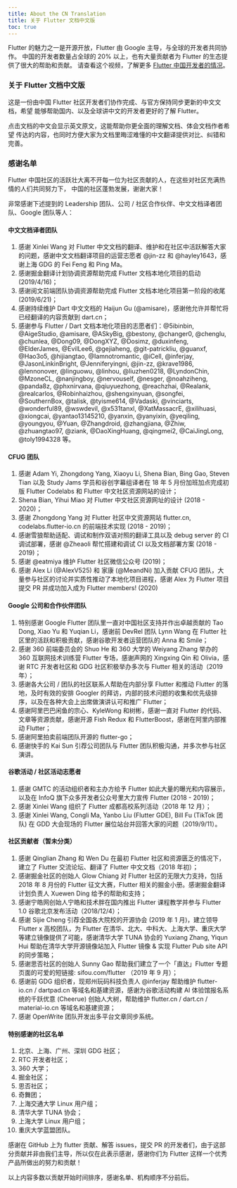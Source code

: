 ```yaml
---
title: About the CN Translation
title: 关于 Flutter 文档中文版
toc: true
---
```


Flutter 的魅力之一是开源开放，Flutter 由 Google 主导，与全球的开发者共同协作。
中国的开发者数量占全球的 20% 以上，也有大量贡献者为 Flutter 的生态提供了很大的帮助和贡献。
请查看这个视频，了解更多 [Flutter 中国开发者的情况](https://www.bilibili.com/video/av68148864)。

### 关于 Flutter 文档中文版

这是一份由中国 Flutter 社区开发者们协作完成、与官方保持同步更新的中文文档，希望
能够帮助国内、以及全球讲中文的开发者更好的了解 Flutter。

点击文档的中文会显示英文原文，这能帮助你更全面的理解文档、体会文档作者希望
传达的内容，也同时方便大家为文档里晦涩难懂的中文翻译提供对比、纠错和完善。

### 感谢名单

Flutter 中国社区的活跃壮大离不开每一位为社区贡献的人，在这些对社区充满热情的人们共同努力下，
中国的社区蓬勃发展，谢谢大家！

非常感谢下述提到的 Leadership 团队、公司 / 社区合作伙伴、中文文档译者团队、Google 团队等人：

#### 中文文档译者团队
1. 感谢 Xinlei Wang 对 Flutter 中文文档的翻译、维护和在社区中活跃解答大家的问题，感谢中文文档翻译项目的运营志愿者 @jin-zz 和 @hayley1643，感谢上海 GDG 的 Fei Feng 和 Ping Ma。
1. 感谢掘金翻译计划协调资源帮助完成 Flutter 文档本地化项目的启动 (2019/4/16)；
1. 感谢阅文前端团队协调资源帮助完成 Flutter 文档本地化项目第一阶段的收尾 (2019/6/21)；
1. 感谢持续维护 Dart 中文文档的 Haijun Gu (@amisare)，感谢他允许并帮忙将已经翻译的内容贡献到 dart.cn；
1. 感谢参与 Flutter / Dart 文档本地化项目的志愿者们：@5ibinbin, @AigeStudio, @amisare, @ASkyBig, @bestony, @changer0, @chenglu, @chunlea, @Dong09, @DongXYZ, @Dosimz, @duxinfeng, @ElderJames, @EvilLee6, @gejiaheng, @git-patrickliu, @guanxf, @Hao3o5, @hijiangtao, @Iamnotromantic, @iCell, @inferjay, @JasonLinkinBright, @Jenniferyingni, @jin-zz, @krave1986, @lennonover, @linguowu, @linhou, @liuzhen0218, @LyndonChin, @MzoneCL, @nanjingboy, @nervouself, @nesger, @noahziheng, @panda8z, @phxnirvana, @qiuyuezhong, @reachzhai, @Realank, @realcarlos, @Robinhaizhou, @shengxinyuan, @songfei, @SouthernBox, @talisk, @tyisme614, @Vadaski, @vinciarts, @wonderful89, @wswdevil, @x531tanxl, @XatMassacrE, @xilihuasi, @xiongcai, @yantao13145210, @yanxin, @yanyixin, @yeqiling, @youngyou, @Yuan, @Zhangdroid, @zhangjiana, @Zhiw, @zhuangtao97, @ziank, @DaoXingHuang, @qingmei2, @CaiJingLong, @toly1994328 等。

#### CFUG 团队
1. 感谢 Adam Yi, Zhongdong Yang, Xiaoyu Li, Shena Bian, Bing Gao, Steven Tian 以及 Study Jams 学员和谷创字幕组译者在 18 年 5 月份加班加点完成初版 Flutter Codelabs 和 Flutter 中文社区资源网站的设计；
1. Shena Bian, Yihui Miao 对 Flutter 中文社区资源网址的设计 (2018 - 2020)；
1. 感谢 Zhongdong Yang 对 Flutter 社区中文资源网站 flutter.cn, codelabs.flutter-io.cn 的前端技术实现 (2018 - 2019)；
1. 感谢雪狼帮助适配、调试和制作双语对照的翻译工具以及 debug server 的 CI 调试部署，感谢 @Zheaoli 帮忙搭建和调试 CI 以及文档部署方案 (2018 - 2019)；
1. 感谢 @eatmiya 维护 Flutter 社区微信公众号 (2019)；
1. 感谢 Alex Li (@AlexV525) 和 家康 (@MeandNi) 加入贡献 CFUG 团队，大量参与社区的讨论并实质性推动了本地化项目进程，感谢 Alex 为 Flutter 项目提交 PR 并成功加入成为 Flutter members! (2020)

#### Google 公司和合作伙伴团队
1. 特别感谢 Google Flutter 团队里一直对中国社区支持并作出卓越贡献的 Tao Dong, Xiao Yu 和 Yuqian Li，感谢前 DevRel 团队 Lynn Wang 在 Flutter 社区里的活跃和积极贡献，感谢谷歌开发者运营团队的 Anna 和 Smile；
1. 感谢 360 前端委员会的 Shuo He 和 360 大学的 Weiyang Zhang 举办的 360 互联网技术训练营 Flutter 专场，感谢声网的 Xingxing Qin 和 Olivia，感谢 RTC 开发者社区和 GDG 社区积极举办多次与 Flutter 相关的活动（2019 年）；
1. 感谢各大公司 / 团队的社区联系人帮助在内部分享 Flutter 和推动 Flutter 的落地，及时有效的安排 Googler 的拜访，内部的技术问题的收集和优先级排序，以及在各种大会上出席做演讲认可和推广 Flutter；
1. 感谢阿里巴巴闲鱼的宗心、KyleWong 和树彬，感谢一直对 Flutter 的代码、文章等资源贡献，感谢开源 Fish Redux 和 FlutterBoost，感谢在阿里内部推动 Flutter；
1. 感谢阿里拍卖前端团队开源的 flutter-go；
1. 感谢快手的 Kai Sun 引荐公司团队与 Flutter 团队积极沟通，并多次参与社区演讲。

#### 谷歌活动 / 社区活动志愿者
1. 感谢 GMTC 的活动组织者和主办方给予 Flutter 如此大量的曝光和内容展示，以及在 InfoQ 旗下众多开发者公众号里大力宣传 Flutter (2018 - 2019)；
1. 感谢 Xinlei Wang 组织了 Flutter 成都高校系列活动（2018 年 12 月）；
1. 感谢 Xinlei Wang, Congli Ma, Yanbo Liu (Flutter GDE), Bill Fu (TikTok 团队) 在 GDD 大会现场的 Flutter 展位站台并回答大家的问题（2019/9/11）。

#### 社区贡献者（暂未分类）
1. 感谢 Qinglian Zhang 和 Wen Du 在最初 Flutter 社区和资源匮乏的情况下，建立了 Flutter 交流论坛、翻译了 Flutter 中文文档（2018 年初）；
1. 感谢掘金社区的创始人 Glow Chiang 对 Flutter 社区的无限大力支持，包括 2018 年 8 月份的 Flutter 征文大赛，Flutter 相关的掘金小册。感谢掘金翻译计划负责人 Xuewen Ding 给予的帮助和支持；
1. 感谢宁皓网创始人宁皓和技术胖在国内推出 Flutter 课程教学并参与 Flutter 1.0 谷歌北京发布活动（2018/12/4）；
1. 感谢 Sijie Cheng 引荐全国各大院校的开源协会 (2019 年 1 月)，建立领导 Flutter x 高校团队，为 Flutter 在清华、北大、中科大、上海大学、重庆大学等建立镜像提供了可能，感谢清华大学 TUNA 协会的 Yuxiang Zhang, Yiqun Hui 帮助在清华大学开源镜像站加入 Flutter 镜像 & 实现 Flutter Pub site API 的同步策略；
1. 感谢思否社区的创始人 Sunny Gao 帮助我们建立了一个「直达」Flutter 专题页面的可爱的短链接: sifou.com/flutter （2019 年 9 月）；
1. 感谢前 GDG 组织者，现郑州玩码科技负责人 @inferjay 帮助维护 flutter-io.cn / dartpad.cn 等域名和基建资源，感谢为谷歌活动构建 AI 体验馆报名系统的千跃优意 (Cheerue) 创始人大树，帮助维护 flutter.cn / dart.cn / material-io.cn 等域名和基建资源；
1. 感谢 OpenWrite 团队开发出多平台文章同步系统。

#### 特别感谢的社区名单
1. 北京、上海、广州、深圳 GDG 社区；
1. RTC 开发者社区；
1. 360 大学；
1. 掘金社区；
1. 思否社区；
1. 奇舞团；
1. 上海交通大学 Linux 用户组；
1. 清华大学 TUNA 协会；
1. 上海大学 Linux 用户组；
1. 重庆大学蓝盟团队。

感谢在 GitHub 上为 flutter 贡献、解答 issues，提交 PR 的开发者们，由于这部分贡献并非由我们主导，所以仅在此表示感谢，感谢你们为 Flutter 这样一个优秀产品所做出的努力和贡献！

以上内容多数以贡献开始时间排序，感谢名单、机构顺序不分前后。
